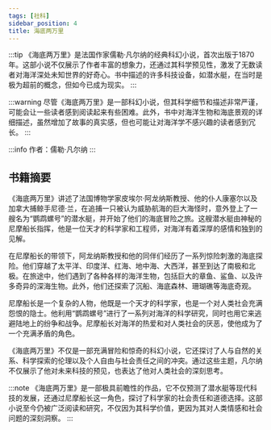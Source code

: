 ```yaml
---
tags: [社科]
sidebar_position: 4
title: 海底两万里
---
```


:::tip
《海底两万里》是法国作家儒勒·凡尔纳的经典科幻小说，首次出版于1870年。这部小说不仅展示了作者丰富的想象力，还通过其科学预见性，激发了无数读者对海洋深处未知世界的好奇心。书中描述的许多科技设备，如潜水艇，在当时是极为超前的概念，但如今已成为现实。
:::

:::warning
尽管《海底两万里》是一部科幻小说，但其科学细节和描述非常严谨，可能会让一些读者感到阅读起来有些困难。此外，书中对海洋生物和海底景观的详细描述，虽然增加了故事的真实感，但也可能让对海洋学不感兴趣的读者感到冗长。
:::

:::info
作者：儒勒·凡尔纳
:::

## 书籍摘要

《海底两万里》讲述了法国博物学家皮埃尔·阿龙纳斯教授、他的仆人康塞尔以及加拿大捕鲸手尼德·兰，在追捕一只被认为威胁航海的巨大海怪时，意外登上了一艘名为“鹦鹉螺号”的潜水艇，并开始了他们的海底冒险之旅。这艘潜水艇由神秘的尼摩船长指挥，他是一位天才的科学家和工程师，对海洋有着深厚的感情和独到的见解。

在尼摩船长的带领下，阿龙纳斯教授和他的同伴们经历了一系列惊险刺激的海底探险。他们穿越了太平洋、印度洋、红海、地中海、大西洋，甚至到达了南极和北极。在旅途中，他们遇到了各种各样的海洋生物，包括巨大的章鱼、鲨鱼、以及许多奇异的深海生物。此外，他们还探索了沉船、海底森林、珊瑚礁等海底奇观。

尼摩船长是一个复杂的人物，他既是一个天才的科学家，也是一个对人类社会充满怨恨的隐士。他利用“鹦鹉螺号”进行了一系列对海洋的科学研究，同时也用它来逃避陆地上的纷争和战争。尼摩船长对海洋的热爱和对人类社会的厌恶，使他成为了一个充满矛盾的角色。

《海底两万里》不仅是一部充满冒险和惊奇的科幻小说，它还探讨了人与自然的关系、科学探索的伦理以及个人自由与社会责任之间的冲突。通过这些主题，凡尔纳不仅展示了他对未来科技的预见，也表达了他对人类社会的深刻思考。

:::note
《海底两万里》是一部极具前瞻性的作品，它不仅预测了潜水艇等现代科技的发展，还通过尼摩船长这一角色，探讨了科学家的社会责任和道德选择。这部小说至今仍被广泛阅读和研究，不仅因为其科学价值，更因为其对人类情感和社会问题的深刻洞察。
:::